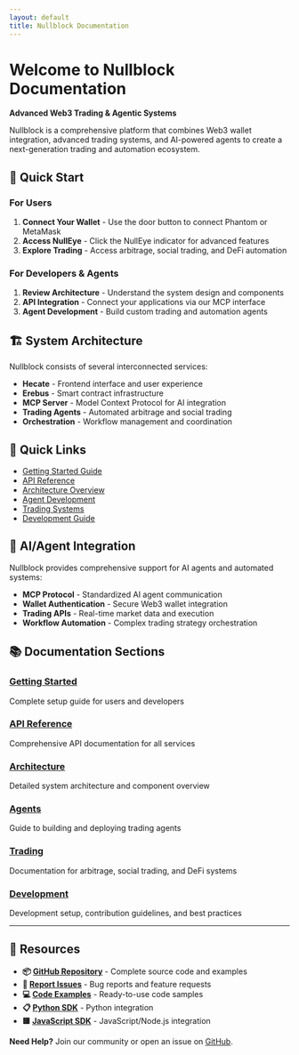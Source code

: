 ```yaml
---
layout: default
title: Nullblock Documentation
---
```


# Welcome to Nullblock Documentation

**Advanced Web3 Trading & Agentic Systems**

Nullblock is a comprehensive platform that combines Web3 wallet integration, advanced trading systems, and AI-powered agents to create a next-generation trading and automation ecosystem.

## 🚀 Quick Start

### For Users
1. **Connect Your Wallet** - Use the door button to connect Phantom or MetaMask
2. **Access NullEye** - Click the NullEye indicator for advanced features
3. **Explore Trading** - Access arbitrage, social trading, and DeFi automation

### For Developers & Agents
1. **Review Architecture** - Understand the system design and components
2. **API Integration** - Connect your applications via our MCP interface
3. **Agent Development** - Build custom trading and automation agents

## 🏗️ System Architecture

Nullblock consists of several interconnected services:

- **Hecate** - Frontend interface and user experience
- **Erebus** - Smart contract infrastructure
- **MCP Server** - Model Context Protocol for AI integration
- **Trading Agents** - Automated arbitrage and social trading
- **Orchestration** - Workflow management and coordination

## 🔗 Quick Links

- [Getting Started Guide](getting-started/)
- [API Reference](api/)
- [Architecture Overview](architecture/)
- [Agent Development](agents/)
- [Trading Systems](trading/)
- [Development Guide](development/)

## 🤖 AI/Agent Integration

Nullblock provides comprehensive support for AI agents and automated systems:

- **MCP Protocol** - Standardized AI agent communication
- **Wallet Authentication** - Secure Web3 wallet integration
- **Trading APIs** - Real-time market data and execution
- **Workflow Automation** - Complex trading strategy orchestration

## 📚 Documentation Sections

### [Getting Started](getting-started/)
Complete setup guide for users and developers

### [API Reference](api/)
Comprehensive API documentation for all services

### [Architecture](architecture/)
Detailed system architecture and component overview

### [Agents](agents/)
Guide to building and deploying trading agents

### [Trading](trading/)
Documentation for arbitrage, social trading, and DeFi systems

### [Development](development/)
Development setup, contribution guidelines, and best practices

---

## 🔗 Resources

- **📦 [GitHub Repository](https://github.com/aetherBytes/nullblock-sdk)** - Complete source code and examples
- **🐛 [Report Issues](https://github.com/aetherBytes/nullblock-sdk/issues)** - Bug reports and feature requests  
- **💻 [Code Examples](https://github.com/aetherBytes/nullblock-sdk/tree/main/examples)** - Ready-to-use code samples
- **📋 [Python SDK](https://github.com/aetherBytes/nullblock-sdk/tree/main/sdk/python)** - Python integration
- **🟨 [JavaScript SDK](https://github.com/aetherBytes/nullblock-sdk/tree/main/sdk/javascript)** - JavaScript/Node.js integration

**Need Help?** Join our community or open an issue on [GitHub](https://github.com/aetherBytes/nullblock-sdk).
